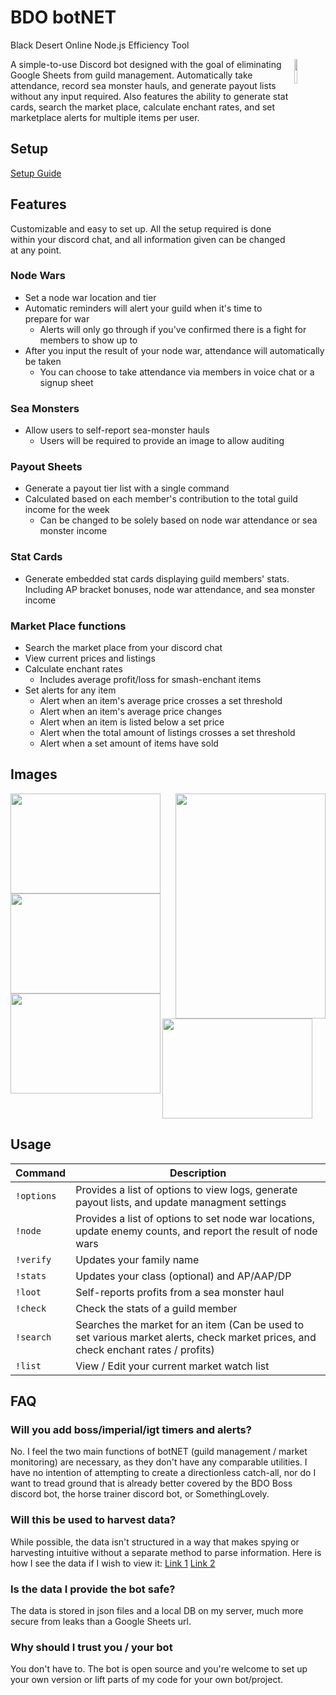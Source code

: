 # BDO botNET
Black Desert Online Node.js Efficiency Tool

<img align="right" src="https://i.imgur.com/EajAJpu.png" width=10%>

A simple-to-use Discord bot designed with the goal of eliminating Google Sheets from guild management. Automatically take attendance, record sea monster hauls, and generate payout lists without any input required. Also features the ability to generate stat cards, search the market place, calculate enchant rates, and set marketplace alerts for multiple items per user.

## Setup
[Setup Guide](./SETUP.md)

## Features
Customizable and easy to set up. All the setup required is done within your discord chat, and all information given can be changed at any point.
### Node Wars
 - Set a node war location and tier
 - Automatic reminders will alert your guild when it's time to prepare for war
	- Alerts will only go through if you've confirmed there is a fight for members to show up to
 - After you input the result of your node war, attendance will automatically be taken
	- You can choose to take attendance via members in voice chat or a signup sheet
### Sea Monsters
 - Allow users to self-report sea-monster hauls
	- Users will be required to provide an image to allow auditing
### Payout Sheets
 - Generate a payout tier list with a single command
 - Calculated based on each member's contribution to the total guild income for the week
	- Can be changed to be solely based on node war attendance or sea monster income
### Stat Cards
 - Generate embedded stat cards displaying guild members' stats. Including AP bracket bonuses, node war attendance, and sea monster income
### Market Place functions
 - Search the market place from your discord chat
 - View current prices and listings 
 - Calculate enchant rates
	- Includes average profit/loss for smash-enchant items
 - Set alerts for any item
	- Alert when an item's average price crosses a set threshold
	- Alert when an item's average price changes
	- Alert when an item is listed below a set price
	- Alert when the total amount of listings crosses a set threshold
	- Alert when a set amount of items have sold

## Images
<img align="right" style="float: right;" src="https://i.imgur.com/mYfVkMI.png" height="360" width="240"/>
<img align="left" style="float: left;" src="https://i.imgur.com/0KRV5Fg.png" height="160" width="240"/>
<img align="middle" style="float: center;" src="https://i.imgur.com/4XPd3dJ.png" height="160" width="240"/>
<img align="left" style="float: left;" src="https://i.imgur.com/pQImXil.png" height="160" width="240"/>
<img align="middle" style="float: center;" src="https://i.imgur.com/dKU4R2L.jpg" height="160" width="240"/>

## Usage
| Command | Description
|---------|------------
| `!options` | Provides a list of options to view logs, generate payout lists, and update managment settings
| `!node` | Provides a list of options to set node war locations, update enemy counts, and report the result of node wars
| `!verify` | Updates your family name
| `!stats` | Updates your class (optional) and AP/AAP/DP
| `!loot` | Self-reports profits from a sea monster haul
| `!check` | Check the stats of a guild member
| `!search` | Searches the market for an item (Can be used to set various market alerts, check market prices, and check enchant rates / profits)
| `!list` | View / Edit your current market watch list


## FAQ
### Will you add boss/imperial/igt timers and alerts?
No. I feel the two main functions of botNET (guild management / market monitoring) are necessary, as they don't have any comparable utilities. I have no intention of attempting to create a directionless catch-all, nor do I want to tread ground that is already better covered by the BDO Boss discord bot, the horse trainer discord bot, or SomethingLovely.

### Will this be used to harvest data?
While possible, the data isn't structured in a way that makes spying or harvesting intuitive without a separate method to parse information.
Here is how I see the data if I wish to view it: [Link 1](https://i.imgur.com/fSXkDBN.png) [Link 2](https://i.imgur.com/bw9rkvP.png)

### Is the data I provide the bot safe?
The data is stored in json files and a local DB on my server, much more secure from leaks than a Google Sheets url.

### Why should I trust you / your bot
You don't have to. The bot is open source and you're welcome to set up your own version or lift parts of my code for your own bot/project.